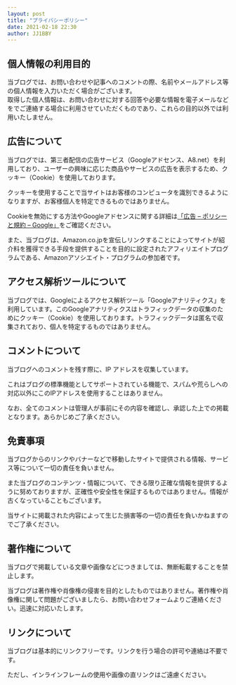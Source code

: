 ```yaml
---
layout: post
title: "プライバシーポリシー"
date: 2021-02-18 22:30
author: JJ1BBY
---
```



## 個人情報の利用目的

当ブログでは、お問い合わせや記事へのコメントの際、名前やメールアドレス等の個人情報を入力いただく場合がございます。  
取得した個人情報は、お問い合わせに対する回答や必要な情報を電子メールなどをでご連絡する場合に利用させていただくものであり、これらの目的以外では利用いたしません。  


## 広告について

当ブログでは、第三者配信の広告サービス（Googleアドセンス、A8.net）を利用しており、ユーザーの興味に応じた商品やサービスの広告を表示するため、クッキー（Cookie）を使用しております。  

クッキーを使用することで当サイトはお客様のコンピュータを識別できるようになりますが、お客様個人を特定できるものではありません。  


Cookieを無効にする方法やGoogleアドセンスに関する詳細は[「広告 – ポリシーと規約 – Google」](https://policies.google.com/technologies/ads?hl=ja)をご確認ください。  


また、当ブログは、Amazon.co.jpを宣伝しリンクすることによってサイトが紹介料を獲得できる手段を提供することを目的に設定されたアフィリエイトプログラムである、Amazonアソシエイト・プログラムの参加者です。  


## アクセス解析ツールについて

当ブログでは、Googleによるアクセス解析ツール「Googleアナリティクス」を利用しています。このGoogleアナリティクスはトラフィックデータの収集のためにクッキー（Cookie）を使用しております。トラフィックデータは匿名で収集されており、個人を特定するものではありません。  

## コメントについて

当ブログへのコメントを残す際に、IP アドレスを収集しています。  

これはブログの標準機能としてサポートされている機能で、スパムや荒らしへの対応以外にこのIPアドレスを使用することはありません。  

なお、全てのコメントは管理人が事前にその内容を確認し、承認した上での掲載となります。あらかじめご了承ください。  


## 免責事項

当ブログからのリンクやバナーなどで移動したサイトで提供される情報、サービス等について一切の責任を負いません。  

また当ブログのコンテンツ・情報について、できる限り正確な情報を提供するように努めておりますが、正確性や安全性を保証するものではありません。情報が古くなっていることもございます。  

当サイトに掲載された内容によって生じた損害等の一切の責任を負いかねますのでご了承ください。  

## 著作権について

当ブログで掲載している文章や画像などにつきましては、無断転載することを禁止します。  

当ブログは著作権や肖像権の侵害を目的としたものではありません。著作権や肖像権に関して問題がございましたら、お問い合わせフォームよりご連絡ください。迅速に対応いたします。  


## リンクについて

当ブログは基本的にリンクフリーです。リンクを行う場合の許可や連絡は不要です。  

ただし、インラインフレームの使用や画像の直リンクはご遠慮ください。  
